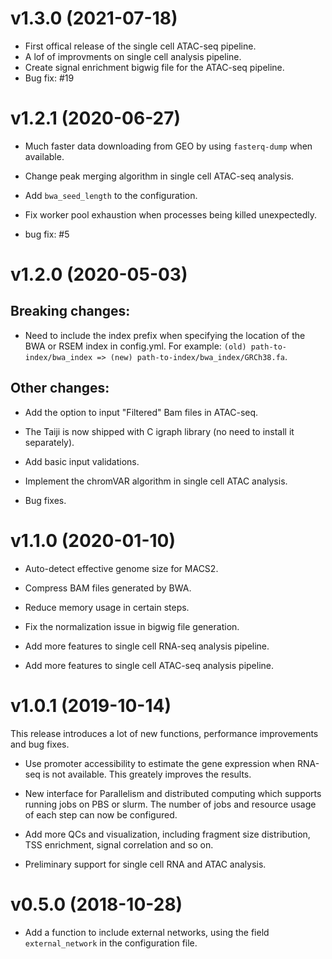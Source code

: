 v1.3.0 (2021-07-18)
===================

- First offical release of the single cell ATAC-seq pipeline.
- A lof of improvments on single cell analysis pipeline.
- Create signal enrichment bigwig file for the ATAC-seq pipeline.
- Bug fix: #19

v1.2.1 (2020-06-27)
===================

- Much faster data downloading from GEO by using `fasterq-dump` when available.

- Change peak merging algorithm in single cell ATAC-seq analysis.

- Add `bwa_seed_length` to the configuration.

- Fix worker pool exhaustion when processes being killed unexpectedly.

- bug fix: #5

v1.2.0 (2020-05-03)
===================

Breaking changes:
-----------------

- Need to include the index prefix when specifying the location of the BWA or RSEM index in config.yml. For example: `(old) path-to-index/bwa_index => (new) path-to-index/bwa_index/GRCh38.fa`.

Other changes:
--------------

- Add the option to input "Filtered" Bam files in ATAC-seq.

- The Taiji is now shipped with C igraph library (no need to install it separately).

- Add basic input validations.

- Implement the chromVAR algorithm in single cell ATAC analysis.

- Bug fixes.


v1.1.0 (2020-01-10)
===================

- Auto-detect effective genome size for MACS2.

- Compress BAM files generated by BWA.

- Reduce memory usage in certain steps.

- Fix the normalization issue in bigwig file generation.

- Add more features to single cell RNA-seq analysis pipeline.

- Add more features to single cell ATAC-seq analysis pipeline.

v1.0.1 (2019-10-14)
===================

This release introduces a lot of new functions, performance improvements and 
bug fixes.

- Use promoter accessibility to estimate the gene expression when RNA-seq is
  not available. This greately improves the results.

- New interface for Parallelism and distributed computing which supports running
  jobs on PBS or slurm. The number of jobs and resource usage of each step can now
  be configured.

- Add more QCs and visualization, including fragment size distribution, TSS enrichment,
  signal correlation and so on.

- Preliminary support for single cell RNA and ATAC analysis.

v0.5.0 (2018-10-28)
===================

- Add a function to include external networks, using the field
  `external_network` in the configuration file.
